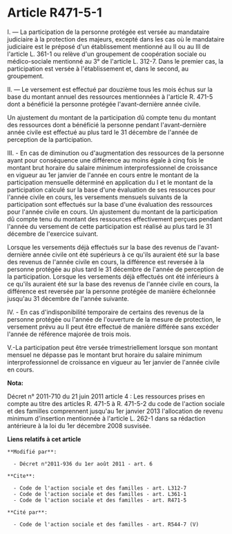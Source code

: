 # Article R471-5-1

I. ― La participation de la personne protégée est versée au mandataire judiciaire à la protection des majeurs, excepté dans
les cas où le mandataire judiciaire est le préposé d'un établissement mentionné au II ou au III de l'article L. 361-1 ou
relève d'un groupement de coopération sociale ou médico-sociale mentionné au 3° de l'article L. 312-7. Dans le premier cas,
la participation est versée à l'établissement et, dans le second, au groupement. 

II. ― Le versement est effectué par douzième tous les mois échus sur la base du montant annuel des ressources mentionnées à
l'article R. 471-5 dont a bénéficié la personne protégée l'avant-dernière année civile. 

Un ajustement du montant de la participation dû compte tenu du montant des ressources dont a bénéficié la personne pendant
l'avant-dernière année civile est effectué au plus tard le 31 décembre de l'année de perception de la participation.

III. - En cas de diminution ou d'augmentation des ressources de la personne ayant pour conséquence une différence au moins
égale à cinq fois le montant brut horaire du salaire minimum interprofessionnel de croissance en vigueur au 1er janvier de
l'année en cours entre le montant de la participation mensuelle déterminé en application du I et le montant de la
participation calculé sur la base d'une évaluation de ses ressources pour l'année civile en cours, les versements mensuels
suivants de la participation sont effectués sur la base d'une évaluation des ressources pour l'année civile en cours. Un
ajustement du montant de la participation dû compte tenu du montant des ressources effectivement perçues pendant l'année du
versement de cette participation est réalisé au plus tard le 31 décembre de l'exercice suivant.

Lorsque les versements déjà effectués sur la base des revenus de l'avant-dernière année civile ont été supérieurs à ce qu'ils
auraient été sur la base des revenus de l'année civile en cours, la différence est reversée à la personne protégée au plus
tard le 31 décembre de l'année de perception de la participation. Lorsque les versements déjà effectués ont été inférieurs à
ce qu'ils auraient été sur la base des revenus de l'année civile en cours, la différence est reversée par la personne
protégée de manière échelonnée jusqu'au 31 décembre de l'année suivante.

IV. - En cas d'indisponibilité temporaire de certains des revenus de la personne protégée ou l'année de l'ouverture de la
mesure de protection, le versement prévu au II peut être effectué de manière différée sans excéder l'année de référence
majorée de trois mois. 

V.-La participation peut être versée trimestriellement lorsque son montant mensuel ne dépasse pas le montant brut horaire du
salaire minimum interprofessionnel de croissance en vigueur au 1er janvier de l'année civile en cours.

**Nota:**

Décret n° 2011-710 du 21 juin 2011 article 4 : Les ressources prises en compte au titre des articles R. 471-5 à R. 471-5-2 du
code de l'action sociale et des familles comprennent jusqu'au 1er janvier 2013 l'allocation de revenu minimum d'insertion
mentionnée à l'article L. 262-1 dans sa rédaction antérieure à la loi du 1er décembre 2008 susvisée.

**Liens relatifs à cet article**

	**Modifié par**:

	  - Décret n°2011-936 du 1er août 2011 - art. 6

	**Cite**:

	  - Code de l'action sociale et des familles - art. L312-7
	  - Code de l'action sociale et des familles - art. L361-1
	  - Code de l'action sociale et des familles - art. R471-5

	**Cité par**:

	  - Code de l'action sociale et des familles - art. R544-7 (V)

